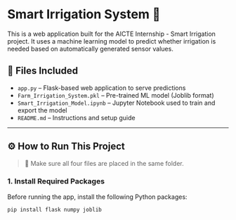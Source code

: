 # Smart Irrigation System 🌱

This is a web application built for the AICTE Internship - Smart Irrigation project. It uses a machine learning model to predict whether irrigation is needed based on automatically generated sensor values.

## 📁 Files Included

- `app.py` – Flask-based web application to serve predictions
- `Farm_Irrigation_System.pkl` – Pre-trained ML model (Joblib format)
- `Smart_Irrigation_Model.ipynb` – Jupyter Notebook used to train and export the model
- `README.md` – Instructions and setup guide

---

## ⚙️ How to Run This Project

> 📝 Make sure all four files are placed in the same folder.

### 1. Install Required Packages

Before running the app, install the following Python packages:

```bash
pip install flask numpy joblib



